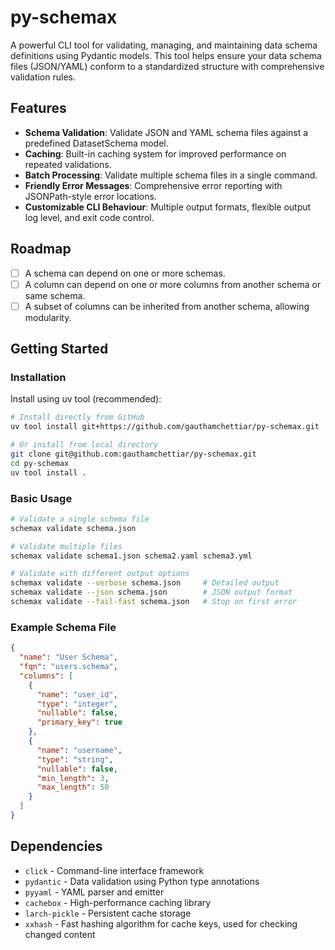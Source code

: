 # py-schemax

A powerful CLI tool for validating, managing, and maintaining data schema definitions using Pydantic models. This tool helps ensure your data schema files (JSON/YAML) conform to a standardized structure with comprehensive validation rules.

## Features

- **Schema Validation**: Validate JSON and YAML schema files against a predefined DatasetSchema model.
- **Caching**: Built-in caching system for improved performance on repeated validations.
- **Batch Processing**: Validate multiple schema files in a single command.
- **Friendly Error Messages**: Comprehensive error reporting with JSONPath-style error locations.
- **Customizable CLI Behaviour**: Multiple output formats, flexible output log level, and exit code control.

## Roadmap
- [ ] A schema can depend on one or more schemas.
- [ ] A column can depend on one or more columns from another schema or same schema.
- [ ] A subset of columns can be inherited from another schema, allowing modularity.

## Getting Started

### Installation

Install using uv tool (recommended):
```bash
# Install directly from GitHub
uv tool install git+https://github.com/gauthamchettiar/py-schemax.git

# Or install from local directory
git clone git@github.com:gauthamchettiar/py-schemax.git
cd py-schemax
uv tool install .
```

### Basic Usage

```bash
# Validate a single schema file
schemax validate schema.json

# Validate multiple files
schemax validate schema1.json schema2.yaml schema3.yml

# Validate with different output options
schemax validate --verbose schema.json     # Detailed output
schemax validate --json schema.json        # JSON output format
schemax validate --fail-fast schema.json   # Stop on first error
```

### Example Schema File

```json
{
  "name": "User Schema",
  "fqn": "users.schema",
  "columns": [
    {
      "name": "user_id",
      "type": "integer",
      "nullable": false,
      "primary_key": true
    },
    {
      "name": "username",
      "type": "string",
      "nullable": false,
      "min_length": 3,
      "max_length": 50
    }
  ]
}
```

## Dependencies
- `click` - Command-line interface framework
- `pydantic` - Data validation using Python type annotations
- `pyyaml` - YAML parser and emitter
- `cachebox` - High-performance caching library
- `larch-pickle` - Persistent cache storage
- `xxhash` - Fast hashing algorithm for cache keys, used for checking changed content

